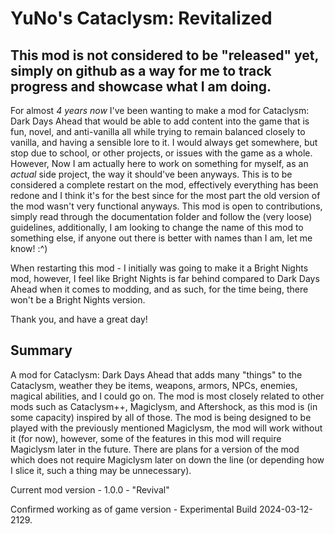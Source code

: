 # YuNo's Cataclysm: Revitalized
## This mod is not considered to be "released" yet, simply on github as a way for me to track progress and showcase what I am doing.

For almost *4 years now* I've been wanting to make a mod for Cataclysm: Dark Days Ahead that would be able to add content into the game that is fun, novel, and anti-vanilla all while trying to remain balanced closely to vanilla, and having a sensible lore to it.
I would always get somewhere, but stop due to school, or other projects, or issues with the game as a whole. However, Now I am actually here to work on something for myself, as an *actual* side project, the way it should've been anyways.
This is to be considered a complete restart on the mod, effectively everything has been redone and I think it's for the best since for the most part the old version of the mod wasn't very functional anyways.
This mod is open to contributions, simply read through the documentation folder and follow the (very loose) guidelines, additionally, I am looking to change the name of this mod to something else, if anyone out there is better with names than I am, let me know! :^)

When restarting this mod - I initially was going to make it a Bright Nights mod, however, I feel like Bright Nights is far behind compared to Dark Days Ahead when it comes to modding, and as such, for the time being, there won't be a Bright Nights version.

Thank you, and have a great day!

## Summary

A mod for Cataclysm: Dark Days Ahead that adds many "things" to the Cataclysm, weather they be items, weapons, armors, NPCs, enemies, magical abilities, and I could go on.
The mod is most closely related to other mods such as Cataclysm++, Magiclysm, and Aftershock, as this mod is (in some capacity) inspired by all of those.
The mod is being designed to be played with the previously mentioned Magiclysm, the mod will work without it (for now), however, some of the features in this mod will require Magiclysm later in the future.
There are plans for a version of the mod which does not require Magiclysm later on down the line (or depending how I slice it, such a thing may be unnecessary).

Current mod version - 1.0.0 - "Revival"

Confirmed working as of game version - Experimental Build 2024-03-12-2129.
